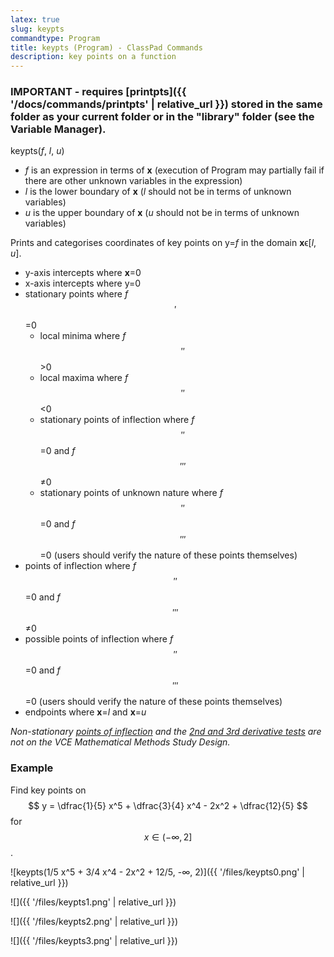```yaml
---
latex: true
slug: keypts
commandtype: Program
title: keypts (Program) - ClassPad Commands
description: key points on a function
---
```


### IMPORTANT - requires [printpts]({{ '/docs/commands/printpts' | relative_url }}) stored in the same folder as your current folder or in the "library" folder (see the Variable Manager).

keypts(*f*, *l*, *u*)

- *f* is an expression in terms of **x** (execution of Program may partially fail if there are other unknown variables in the expression)
- *l* is the lower boundary of **x** (*l* should not be in terms of unknown variables)
- *u* is the upper boundary of **x** (*u* should not be in terms of unknown variables)

Prints and categorises coordinates of key points on y=*f* in the domain **x**ϵ[*l*, *u*].
- y-axis intercepts where **x**=0
- x-axis intercepts where y=0
- stationary points where *f* $$'$$=0
  - local minima where *f* $$''$$>0
  - local maxima where *f* $$''$$<0
  - stationary points of inflection where *f* $$''$$=0 and *f* $$'''$$≠0
  - stationary points of unknown nature where *f* $$''$$=0 and *f* $$'''$$=0 (users should verify the nature of these points themselves)
- points of inflection where *f* $$''$$=0 and *f* $$'''$$≠0
- possible points of inflection where *f* $$''$$=0 and *f* $$'''$$=0 (users should verify the nature of these points themselves)
- endpoints where **x**=*l* and **x**=*u*

*Non-stationary [points of inflection](https://en.wikipedia.org/wiki/Inflection_point) and the [2nd and 3rd derivative tests](https://en.wikipedia.org/wiki/Derivative_test) are not on the VCE Mathematical Methods Study Design.*

### Example

Find key points on $$ y = \dfrac{1}{5} x^5 + \dfrac{3}{4} x^4 - 2x^2 + \dfrac{12}{5} $$ for $$ x \in (-\infty, 2] $$.

![keypts(1/5 x^5 + 3/4 x^4 - 2x^2 + 12/5, -∞, 2)]({{ '/files/keypts0.png' | relative_url }})

![]({{ '/files/keypts1.png' | relative_url }})

![]({{ '/files/keypts2.png' | relative_url }})

![]({{ '/files/keypts3.png' | relative_url }})